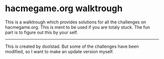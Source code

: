 # hacmegame.org walktrough #

This is a walktrough which provides solutions for all the challenges on hacmegame.org. This is ment to be used if you are totaly stuck. The fun part is to figure out this by your self.

---
This is created by dsolstad. But some of the challenges have been modified, so I want to make an update version myself.
